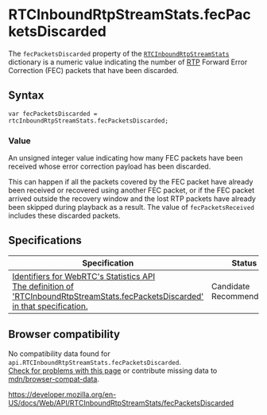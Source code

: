 # RTCInboundRtpStreamStats.fecPacketsDiscarded

The `fecPacketsDiscarded` property of the [`RTCInboundRtpStreamStats`](../rtcinboundrtpstreamstats) dictionary is a numeric value indicating the number of [RTP](https://developer.mozilla.org/en-US/docs/Glossary/RTP) Forward Error Correction (FEC) packets that have been discarded.

## Syntax

    var fecPacketsDiscarded = rtcInboundRtpStreamStats.fecPacketsDiscarded;

### Value

An unsigned integer value indicating how many FEC packets have been received whose error correction payload has been discarded.

This can happen if all the packets covered by the FEC packet have already been received or recovered using another FEC packet, or if the FEC packet arrived outside the recovery window and the lost RTP packets have already been skipped during playback as a result. The value of `fecPacketsReceived` includes these discarded packets.

## Specifications

<table><thead><tr class="header"><th>Specification</th><th>Status</th><th>Comment</th></tr></thead><tbody><tr class="odd"><td><a href="https://w3c.github.io/webrtc-stats/#dom-rtcinboundrtpstreamstats-fecpacketsdiscarded">Identifiers for WebRTC's Statistics API<br />
<span class="small">The definition of 'RTCInboundRtpStreamStats.fecPacketsDiscarded' in that specification.</span></a></td><td><span class="spec-cr">Candidate Recommendation</span></td><td>Initial definition.</td></tr></tbody></table>

## Browser compatibility

No compatibility data found for `api.RTCInboundRtpStreamStats.fecPacketsDiscarded`.  
[Check for problems with this page](#on-github) or contribute missing data to [mdn/browser-compat-data](https://github.com/mdn/browser-compat-data).

<a href="https://developer.mozilla.org/en-US/docs/Web/API/RTCInboundRtpStreamStats/fecPacketsDiscarded" class="_attribution-link">https://developer.mozilla.org/en-US/docs/Web/API/RTCInboundRtpStreamStats/fecPacketsDiscarded</a>
